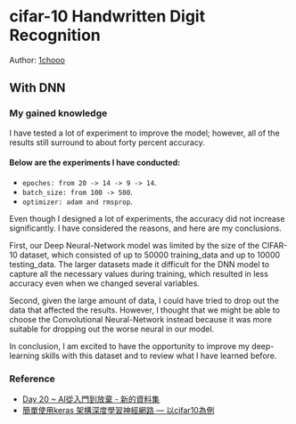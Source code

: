 # cifar-10 Handwritten Digit Recognition

Author: [1chooo](https://1chooo.com)

## With DNN

### My gained knowledge

I have tested a lot of experiment to improve the model; however, all of the results still surround to about forty percent accuracy. 

#### Below are the experiments I have conducted:
* `epoches: from 20 -> 14 -> 9 -> 14`.
* `batch_size: from 100 -> 500`.
* `optimizer: adam and rmsprop`.

Even though I designed a lot of experiments, the accuracy did not increase significantly. I have considered the reasons, and here are my conclusions. 

First, our Deep Neural-Network model was limited by the size of the CIFAR-10 dataset, which consisted of up to 50000 training_data and up to 10000 testing_data. The larger datasets made it difficult for the DNN model to capture all the necessary values during training, which resulted in less accuracy even when we changed several variables. 

Second, given the large amount of data, I could have tried to drop out the data that affected the results. However, I thought that we might be able to choose the Convolutional Neural-Network instead because it was more suitable for dropping out the worse neural in our model.

In conclusion, I am excited to have the opportunity to improve my deep-learning skills with this dataset and to review what I have learned before.

### Reference

* [Day 20 ~ AI從入門到放棄 - 新的資料集](https://ithelp.ithome.com.tw/articles/10248873)
* [簡單使用keras 架構深度學習神經網路 — 以cifar10為例](https://medium.com/@a227799770055/%E7%B0%A1%E5%96%AE%E4%BD%BF%E7%94%A8keras-%E6%9E%B6%E6%A7%8B%E6%B7%B1%E5%BA%A6%E5%AD%B8%E7%BF%92%E7%A5%9E%E7%B6%93%E7%B6%B2%E8%B7%AF-%E4%BB%A5cifar10%E7%82%BA%E4%BE%8B-b8921ca239cf)

